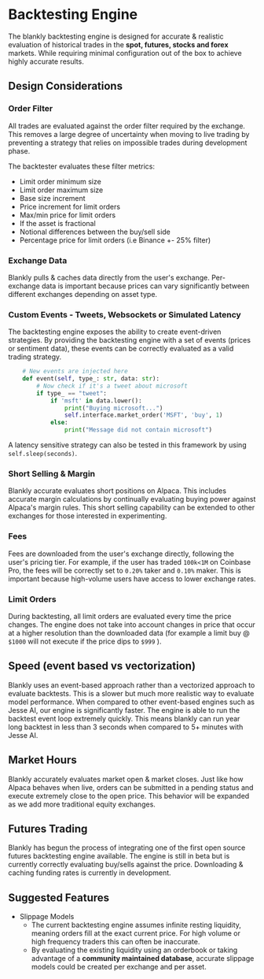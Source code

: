 # Backtesting Engine

The blankly backtesting engine is designed for accurate & realistic evaluation of historical trades in the **spot, futures, stocks and forex** markets. While requiring minimal configuration out of the box to achieve highly accurate results.

## Design Considerations

### Order Filter

All trades are evaluated against the order filter required by the exchange. This removes a large degree of uncertainty when moving to live trading by preventing a strategy that relies on impossible trades during development phase.

The backtester evaluates these filter metrics:

- Limit order minimum size
- Limit order maximum size
- Base size increment
- Price increment for limit orders
- Max/min price for limit orders
- If the asset is fractional
- Notional differences between the buy/sell side
- Percentage price for limit orders (i.e Binance +- 25% filter)

### Exchange Data

Blankly pulls & caches data directly from the user's exchange. Per-exchange data is important because prices can vary significantly between different exchanges depending on asset type.

### Custom Events - Tweets, Websockets or Simulated Latency

The backtesting engine exposes the ability to create event-driven strategies. By providing the backtesting engine with a set of events (prices or sentiment data), these events can be correctly evaluated as a valid trading strategy.

```python
    # New events are injected here
    def event(self, type_: str, data: str):
        # Now check if it's a tweet about microsoft
        if type_ == "tweet":
            if 'msft' in data.lower():
                print("Buying microsoft...")
                self.interface.market_order('MSFT', 'buy', 1)
            else:
                print("Message did not contain microsoft")
```

A latency sensitive strategy can also be tested in this framework by using `self.sleep(seconds)`.

### Short Selling & Margin

Blankly accurate evaluates short positions on Alpaca. This includes accurate margin calculations by continually evaluating buying power against Alpaca's margin rules. This short selling capability can be extended to other exchanges for those interested in experimenting.

### Fees

Fees are downloaded from the user's exchange directly, following the user's pricing tier. For example, if the user has traded `100k<1M` on Coinbase Pro, the fees will be correctly set to `0.20%` taker and `0.10%` maker. This is important because high-volume users have access to lower exchange rates.

### Limit Orders

During backtesting, all limit orders are evaluated every time the price changes. The engine does not take into account changes in price that occur at a higher resolution than the downloaded data (for example a limit buy @ `$1000` will not execute if the price dips to `$999` ).

## Speed (event based vs vectorization)

Blankly uses an event-based approach rather than a vectorized approach to evaluate backtests. This is a slower but much more realistic way to evaluate model performance. When compared to other event-based engines such as Jesse AI, our engine is significantly faster. The engine is able to run the backtest event loop extremely quickly. This means blankly can run year long backtest in less than 3 seconds when compared to 5+ minutes with Jesse AI.

## Market Hours

Blankly accurately evaluates market open & market closes. Just like how Alpaca behaves when live, orders can be submitted in a pending status and execute extremely close to the open price. This behavior will be expanded as we add more traditional equity exchanges.

## Futures Trading

Blankly has begun the process of integrating one of the first open source futures backtesting engine available. The engine is still in beta but is currently correctly evaluating buy/sells against the price. Downloading & caching funding rates is currently in development.

## Suggested Features

- Slippage Models
  - The current backtesting engine assumes infinite resting liquidity, meaning orders fill at the exact current price. For high volume or high frequency traders this can often be inaccurate.
  - By evaluating the existing liquidity using an orderbook or taking advantage of a **community maintained database**, accurate slippage models could be created per exchange and per asset.
